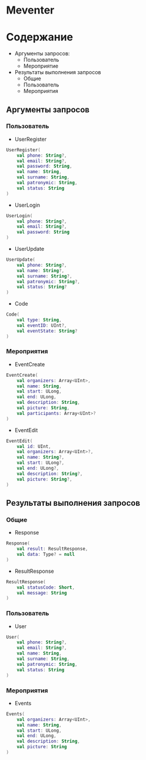 # Meventer
# Содержание
- Аргументы запросов:
  - Пользователь
  - Мероприятие
- Результаты выполнения запросов
  - Общие
  - Пользователь
  - Мероприятия

## Аргументы запросов
### Пользователь
+ UserRegister
```kotlin
UserRegister(
    val phone: String?,
    val email: String?,
    val password: String,
    val name: String,
    val surname: String,
    val patronymic: String,
    val status: String
)
```
+ UserLogin
```kotlin
UserLogin(
    val phone: String?,
    val email: String?,
    val password: String
)
```
+ UserUpdate
```kotlin
UserUpdate(
    val phone: String?,
    val name: String?,
    val surname: String?,
    val patronymic: String?,
    val status: String?
)
```
+ Code
```kotlin
Code(
    val type: String,
    val eventID: UInt?,
    val eventState: String?
)
```
### Мероприятия
+ EventCreate
```kotlin
EventCreate(
    val organizers: Array<UInt>,
    val name: String,
    val start: ULong,
    val end: ULong,
    val description: String,
    val picture: String,
    val participants: Array<UInt>?
)
```
+ EventEdit
```kotlin
EventEdit(
    val id: UInt,
    val organizers: Array<UInt>?,
    val name: String?,
    val start: ULong?,
    val end: ULong?,
    val description: String?,
    val picture: String?,
)
```

## Результаты выполнения запросов
### Общие
+ Response
```kotlin
Response(
    val result: ResultResponse,
    val data: Type? = null
)
```
+ ResultResponse
```kotlin
ResultResponse(
    val statusCode: Short,
    val message: String
)
```
### Пользователь
+ User
```kotlin
User(
    val phone: String?,
    val email: String?,
    val name: String,
    val surname: String,
    val patronymic: String,
    val status: String
)
```
### Мероприятия
+ Events
```kotlin
Events(
    val organizers: Array<UInt>,
    val name: String,
    val start: ULong,
    val end: ULong,
    val description: String,
    val picture: String
)
```